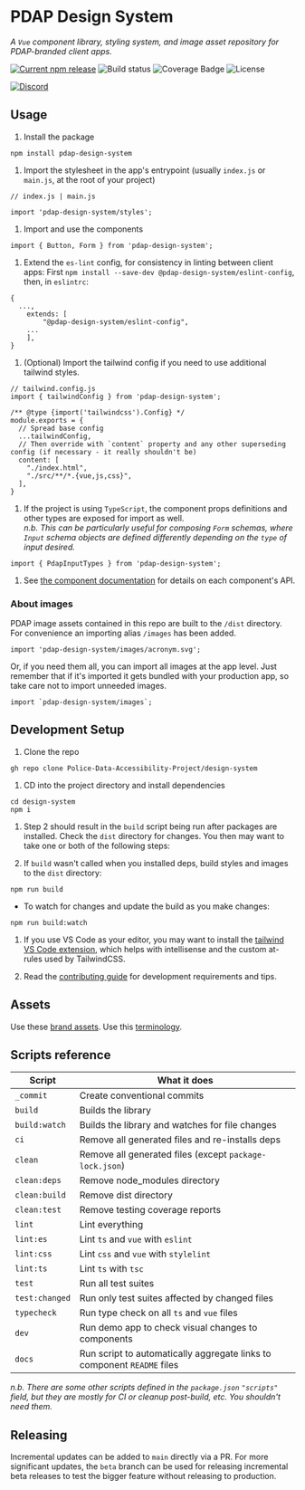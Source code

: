 # PDAP Design System

_A `Vue` component library, styling system, and image asset repository for PDAP-branded client apps._

[![Current npm release](https://img.shields.io/npm/v/pdap-design-system?style=for-the-badge)](https://www.npmjs.com/package/pdap-design-system) ![Build status](https://img.shields.io/github/actions/workflow/status/Police-Data-Accessibility-Project/design-system/build.yaml?branch=main&style=for-the-badge) ![Coverage Badge](https://img.shields.io/endpoint?url=https://gist.githubusercontent.com/joshuagraber/f3a173e87a763056b73438f503680993/raw/pdap-design-system__heads_main.json) ![License](https://img.shields.io/github/license/Police-Data-Accessibility-Project/design-system.svg?style=for-the-badge&color=green)

[![Discord](https://img.shields.io/discord/828274060034965575?logo=discord&style=for-the-badge&color=blue)](https://discord.gg/vKhDv7nC8B)

## Usage  

1. Install the package

```
npm install pdap-design-system
```

1. Import the stylesheet in the app's entrypoint (usually `index.js` or `main.js`, at the root of your project)

```
// index.js | main.js

import 'pdap-design-system/styles';
```

1. Import and use the components

```
import { Button, Form } from 'pdap-design-system';
```

1. Extend the `es-lint` config, for consistency in linting between client apps: First `npm install --save-dev @pdap-design-system/eslint-config`, then, in `eslintrc`:

```
{ 
  ...,
    extends: [
        "@pdap-design-system/eslint-config",
    ...
    ],
}
```

1. (Optional) Import the tailwind config if you need to use additional tailwind styles.

```
// tailwind.config.js
import { tailwindConfig } from 'pdap-design-system';

/** @type {import('tailwindcss').Config} */
module.exports = {
  // Spread base config
  ...tailwindConfig,
  // Then override with `content` property and any other superseding config (if necessary - it really shouldn't be)
  content: [
    "./index.html",
    "./src/**/*.{vue,js,css}",
  ],
}
```

1. If the project is using `TypeScript`, the component props definitions and other types are exposed for import as well.<br>
  _n.b. This can be particularly useful for composing `Form` schemas, where `Input` schema objects are defined differently depending on the `type` of input desired._

```
import { PdapInputTypes } from 'pdap-design-system';
```

1. See [the component documentation](./docs/components.md) for details on each component's API.

### About images

PDAP image assets contained in this repo are built to the `/dist` directory. For convenience an importing alias `/images` has been added.

```
import 'pdap-design-system/images/acronym.svg';
```

Or, if you need them all, you can import all images at the app level. Just remember that if it's imported it gets bundled with your production app, so take care not to import unneeded images.

```
import `pdap-design-system/images`;
```

## Development Setup

1. Clone the repo

```
gh repo clone Police-Data-Accessibility-Project/design-system
```

1. CD into the project directory and install dependencies

```
cd design-system
npm i
```

1. Step 2 should result in the `build` script being run after packages are installed. Check the `dist` directory for changes. You then may want to take one or both of the following steps:

2. If `build` wasn't called when you installed deps, build styles and images to the `dist` directory:

```
npm run build
```

- To watch for changes and update the build as you make changes:

```
npm run build:watch
```

1. If you use VS Code as your editor, you may want to install the [tailwind VS Code extension](https://marketplace.visualstudio.com/items?itemName=bradlc.vscode-tailwindcss), which helps with intellisense and the custom at-rules used by TailwindCSS.

2. Read the [contributing guide](./CONTRIBUTING.md) for development requirements and tips.

## Assets

Use these [brand assets](https://docs.pdap.io/meta/about/staff/brand-assets). Use this [terminology](https://docs.pdap.io/activities/terms-and-definitions).

## Scripts reference

| Script         | What it does                                                            |
| -------------- | ----------------------------------------------------------------------- |
| `_commit`      | Create conventional commits                                             |
| `build`        | Builds the library                                                      |
| `build:watch`  | Builds the library and watches for file changes                         |
| `ci`           | Remove all generated files and re-installs deps                         |
| `clean`        | Remove all generated files (except `package-lock.json`)                 |
| `clean:deps`   | Remove node_modules directory                                           |
| `clean:build`  | Remove dist directory                                                   |
| `clean:test`   | Remove testing coverage reports                                         |
| `lint`         | Lint everything                                                         |
| `lint:es`      | Lint `ts` and `vue` with `eslint`                                       |
| `lint:css`     | Lint `css` and `vue` with `stylelint`                                   |
| `lint:ts`      | Lint `ts` with `tsc`                                                    |
| `test`         | Run all test suites                                                     |
| `test:changed` | Run only test suites affected by changed files                          |
| `typecheck`    | Run type check on all `ts` and `vue` files                              |
| `dev`          | Run demo app to check visual changes to components                      |
| `docs`         | Run script to automatically aggregate links to component `README` files |

_n.b. There are some other scripts defined in the `package.json` `"scripts"` field, but they are mostly for CI or cleanup post-build, etc. You shouldn't need them._

## Releasing

Incremental updates can be added to `main` directly via a PR. For more significant updates, the `beta` branch can be used for releasing incremental beta releases to test the bigger feature without releasing to production.
  